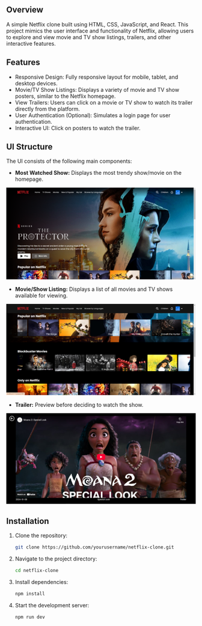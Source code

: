 ## Overview
A simple Netflix clone built using HTML, CSS, JavaScript, and React. This project mimics the user interface and functionality of Netflix, allowing users to explore and view movie and TV show listings, trailers, and other interactive features.

## Features
- Responsive Design: Fully responsive layout for mobile, tablet, and desktop devices.
- Movie/TV Show Listings: Displays a variety of movie and TV show posters, similar to the Netflix homepage.
- View Trailers: Users can click on a movie or TV show to watch its trailer directly from the platform.
- User Authentication (Optional): Simulates a login page for user authentication.
- Interactive UI: Click on posters to watch the trailer.

## UI Structure
The UI consists of the following main components:
- **Most Watched Show:** Displays the most trendy show/movie on the homepage.

![screenshot](src/assets/cover_page.png)
- **Movie/Show Listing:** Displays a list of all movies and TV shows available for viewing.

![screenshot](src/assets/listing.png)

- **Trailer:** Preview before deciding to watch the show.

![screenshot](src/assets/trailer.png)

## Installation
1. Clone the repository:
     ```bash
     git clone https://github.com/yourusername/netflix-clone.git
     ```
2. Navigate to the project directory:
     ```bash
     cd netflix-clone
     ```
3. Install dependencies:
     ```bash
     npm install
     ```
4. Start the development server:
     ```bash
     npm run dev
     ```
